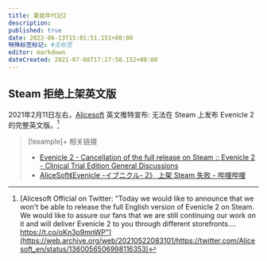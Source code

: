 ```yaml
---
title: 夏娃年代记2
description:
published: true
date: 2022-06-13T15:01:51.151+08:00
特殊标签标记: #无标签
editor: markdown
dateCreated: 2021-07-08T17:27:58.152+08:00
---
```


## Steam 拒绝上架英文版

2021年2月11日左右，[Alicesoft](https://twitter.com/Alicesoft_en) 英文推特宣布: 无法在 Steam 上发布 Evenicle 2 的完整英文版。[^sbfa]

[^sbfa]: [Alicesoft Official on Twitter: "Today we would like to announce that we won't be able to release the full English version of Evenicle 2 on Steam. We would like to assure our fans that we are still continuing our work on it and will deliver Evenicle 2 to you through different storefronts.… https://t.co/oKn3o9mnWP"](https://web.archive.org/web/20210522083101/https://twitter.com/Alicesoft_en/status/1360056506998116353)

> [!example]+ 相关链接
> + [Evenicle 2 - Cancellation of the full release on Steam :: Evenicle 2 - Clinical Trial Edition General Discussions](https://web.archive.org/web/20210708093326/https://steamcommunity.com/app/1350710/discussions/0/5760637065630773683/)
> + [AliceSoft《Evenicle -イブニクル- 2》 上架 Steam 失败 - 哔哩哔哩](https://archive.is/RHxEh "https://www.bilibili.com/read/cv9855101")
